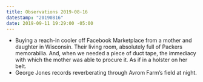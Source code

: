 ```yaml
---
title: Observations 2019-08-16
datestamp: "20190816"
date: 2019-09-11 19:29:00 -05:00
---
```


- Buying a reach-in cooler off Facebook Marketplace from a mother and daughter in Wisconsin. Their living room, absolutely full of Packers memorabilia. And, when we needed a piece of duct tape, the immediacy with which the mother was able to procure it. As if in a holster on her belt.
- George Jones records reverberating through Avrom Farm’s field at night.
